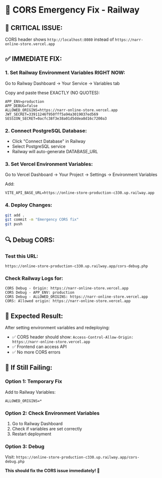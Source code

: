 # 🚨 CORS Emergency Fix - Railway

## 🚨 **CRITICAL ISSUE:**
CORS header shows `http://localhost:8080` instead of `https://narr-online-store.vercel.app`

## ✅ **IMMEDIATE FIX:**

### 1. **Set Railway Environment Variables RIGHT NOW:**
Go to Railway Dashboard → Your Service → Variables tab

Copy and paste these EXACTLY (NO QUOTES):
```
APP_ENV=production
APP_DEBUG=false
ALLOWED_ORIGINS=https://narr-online-store.vercel.app
JWT_SECRET=33911246f950fff5a94a3019037ed569
SESSION_SECRET=0acfc38f3e38a01d5ddea8d16c7200a3
```

### 2. **Connect PostgreSQL Database:**
- Click "Connect Database" in Railway
- Select PostgreSQL service
- Railway will auto-generate DATABASE_URL

### 3. **Set Vercel Environment Variables:**
Go to Vercel Dashboard → Your Project → Settings → Environment Variables

Add:
```
VITE_API_BASE_URL=https://online-store-production-c330.up.railway.app
```

### 4. **Deploy Changes:**
```bash
git add .
git commit -m "Emergency CORS fix"
git push
```

## 🔍 **Debug CORS:**

### Test this URL:
```
https://online-store-production-c330.up.railway.app/cors-debug.php
```

### Check Railway Logs for:
```
CORS Debug - Origin: https://narr-online-store.vercel.app
CORS Debug - APP_ENV: production
CORS Debug - ALLOWED_ORIGINS: https://narr-online-store.vercel.app
CORS: Allowed origin: https://narr-online-store.vercel.app
```

## 🎯 **Expected Result:**

After setting environment variables and redeploying:
- ✅ CORS header should show: `Access-Control-Allow-Origin: https://narr-online-store.vercel.app`
- ✅ Frontend can access API
- ✅ No more CORS errors

## 🚨 **If Still Failing:**

### Option 1: Temporary Fix
Add to Railway Variables:
```
ALLOWED_ORIGINS=*
```

### Option 2: Check Environment Variables
1. Go to Railway Dashboard
2. Check if variables are set correctly
3. Restart deployment

### Option 3: Debug
Visit: `https://online-store-production-c330.up.railway.app/cors-debug.php`

**This should fix the CORS issue immediately! 🚀**
